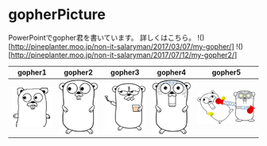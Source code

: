 # gopherPicture
PowerPointでgopher君を書いています。
詳しくはこちら。
!()[http://pineplanter.moo.jp/non-it-salaryman/2017/03/07/my-gopher/]
!()[http://pineplanter.moo.jp/non-it-salaryman/2017/07/12/my-gopher2/]

|gopher1|gopher2|gopher3|gopher4|gopher5|
|:--:|:--:|:--:|:--:|:--:|
|![gopher1](gopher1.png)|![gopher2](gopher2.png)|![gopher3](gopher3.png)|![gopher4](gopher4.png)|![gopher5](gopher5.png)|

